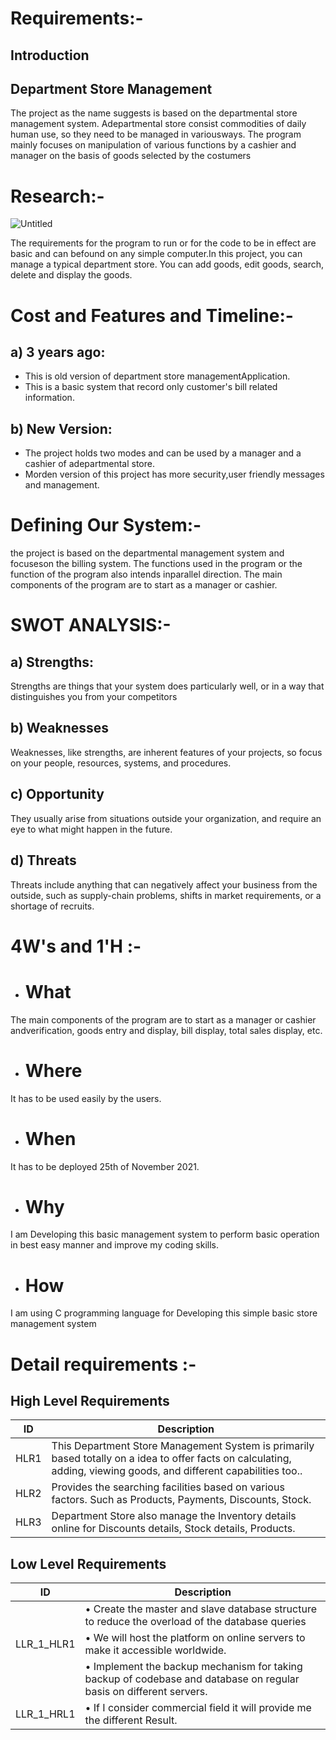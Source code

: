 # Requirements:-

## Introduction

## Department Store Management

The project as the name suggests is based on the departmental store management system. Adepartmental store consist commodities of daily human use, so they need to be managed in variousways.
The program mainly focuses on manipulation of various functions by a cashier and manager on the basis of goods selected by the costumers

# Research:-

![Untitled](https://user-images.githubusercontent.com/94224849/142769284-a22023cf-267c-4e1c-97d4-421bfdace64c.png)

The requirements for the program to run or for the code to be in effect are basic and can befound on any simple computer.In this project, you can manage a typical  department store. You can add goods, edit goods, search, delete and display the goods. 

# Cost and Features and Timeline:-


## a) 3 years ago:
- This is old version of department store managementApplication.
- This is a basic system that record only customer's bill related information.
## b) New Version:
- The project holds two modes and can be used by a manager and a cashier of adepartmental store. 
- Morden version of this project has more security,user friendly messages and management.

# Defining Our System:-

the project is based on the departmental management system and focuseson the billing system. The functions used in the program or the function of the program also intends inparallel direction. The main components of the program are to start as a manager or cashier.

# SWOT ANALYSIS:-

 ## a) Strengths:
 
Strengths are things that your system does particularly well, or in a way that distinguishes you from your competitors
 ## b) Weaknesses
 
Weaknesses, like strengths, are inherent features of your projects, so focus on your people, resources, systems, and procedures.

 ## c) Opportunity
 
They usually arise from situations outside your organization, and require an eye to what might happen in the future.

 ## d) Threats
 
Threats include anything that can negatively affect your business from the outside, such as supply-chain problems, shifts in market requirements, or a shortage of recruits.

# 4W's and 1'H :-

- # What

The main components of the program are to start as a manager or cashier andverification, goods entry and display, bill display, total sales display, etc.

- # Where

It has to be used easily by the users.

- # When

It has to be deployed 25th of November 2021.

- # Why

I am Developing this basic management system to perform basic  operation in best easy manner and improve my coding skills.

- # How

I am using C programming language for Developing this simple basic store management system

# Detail requirements :-

## High Level Requirements

| ID             | Description                                                           |
| ----------------- | ------------------------------------------------------------------ |
| HLR1 | This Department Store Management System is primarily based totally on a idea to offer facts on calculating, adding, viewing goods, and different capabilities too.. |
| HLR2 |Provides the searching facilities based on various factors. Such as Products, Payments, Discounts, Stock.   |
| HLR3 |Department Store also manage the Inventory details online for Discounts details, Stock details, Products.   |

## Low Level Requirements

| ID             | Description                                                           |
| ----------------- | ------------------------------------------------------------------ |
|           |• Create the master and slave database structure to reduce the overload of the database queries|
| LLR_1_HLR1|•	We will host the platform on online servers to make it accessible worldwide.|                                                                                                                                                  |
|           |•	Implement the backup mechanism for taking backup of codebase and database on regular basis on different servers. |
| LLR_1_HRL1 |•	If I consider commercial field  it will provide me the different Result.|
